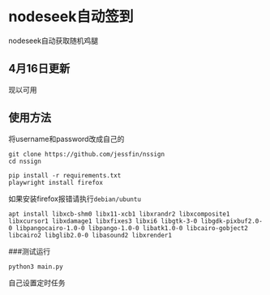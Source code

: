# nodeseek自动签到
 nodeseek自动获取随机鸡腿

## 4月16日更新 
现以可用
 
## 使用方法
将username和password改成自己的
```
git clone https://github.com/jessfin/nssign
cd nssign
```
```
pip install -r requirements.txt
playwright install firefox
```
如果安装firefox报错请执行`debian/ubuntu`
```
apt install libxcb-shm0 libx11-xcb1 libxrandr2 libxcomposite1 libxcursor1 libxdamage1 libxfixes3 libxi6 libgtk-3-0 libgdk-pixbuf2.0-0 libpangocairo-1.0-0 libpango-1.0-0 libatk1.0-0 libcairo-gobject2 libcairo2 libglib2.0-0 libasound2 libxrender1
```
###测试运行

```
python3 main.py
```

自己设置定时任务
